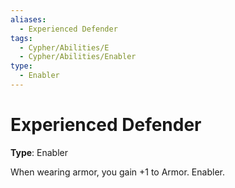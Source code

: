 ```yaml
---
aliases:
  - Experienced Defender
tags:
  - Cypher/Abilities/E
  - Cypher/Abilities/Enabler
type:
  - Enabler
---
```


# Experienced Defender

**Type**: Enabler

When wearing armor, you gain +1 to Armor. Enabler.
